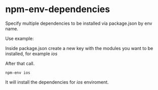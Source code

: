 # npm-env-dependencies

Specify multiple dependencies to be installed vía package.json by env name.

Use example:

Inside package.json create a new key with the modules you want to be installed, for example _ios_

After that call.

```
npm-env ios
```

It will install the dependencies for _ios_ enviroment.
